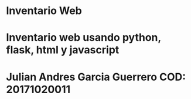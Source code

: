 # Inventario Web

# Inventario web usando python, flask, html y javascript

# Julian Andres Garcia Guerrero COD: 20171020011
